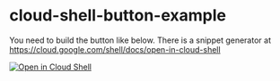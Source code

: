 # cloud-shell-button-example
You need to build the button like below. There is a snippet generator at https://cloud.google.com/shell/docs/open-in-cloud-shell

[![Open in Cloud Shell](https://gstatic.com/cloudssh/images/open-btn.svg)](https://ssh.cloud.google.com/cloudshell/editor?cloudshell_git_repo=https%3A%2F%2Fgithub.com%2Faccuracy27%2Fcloud-shell-button-example&cloudshell_print=print.txt&cloudshell_open_in_editor=README.md&cloudshell_tutorial=tutorial.md)
